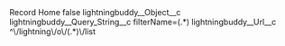 <?xml version="1.0" encoding="UTF-8"?>
<CustomMetadata xmlns="http://soap.sforce.com/2006/04/metadata" xmlns:xsi="http://www.w3.org/2001/XMLSchema-instance" xmlns:xsd="http://www.w3.org/2001/XMLSchema">
    <label>Record Home</label>
    <protected>false</protected>
    <values>
        <field>lightningbuddy__Object__c</field>
        <value xsi:nil="true"/>
    </values>
    <values>
        <field>lightningbuddy__Query_String__c</field>
        <value xsi:type="xsd:string">filterName=(.*)</value>
    </values>
    <values>
        <field>lightningbuddy__Url__c</field>
        <value xsi:type="xsd:string">^\/lightning\/o\/(.*)\/list</value>
    </values>
</CustomMetadata>
